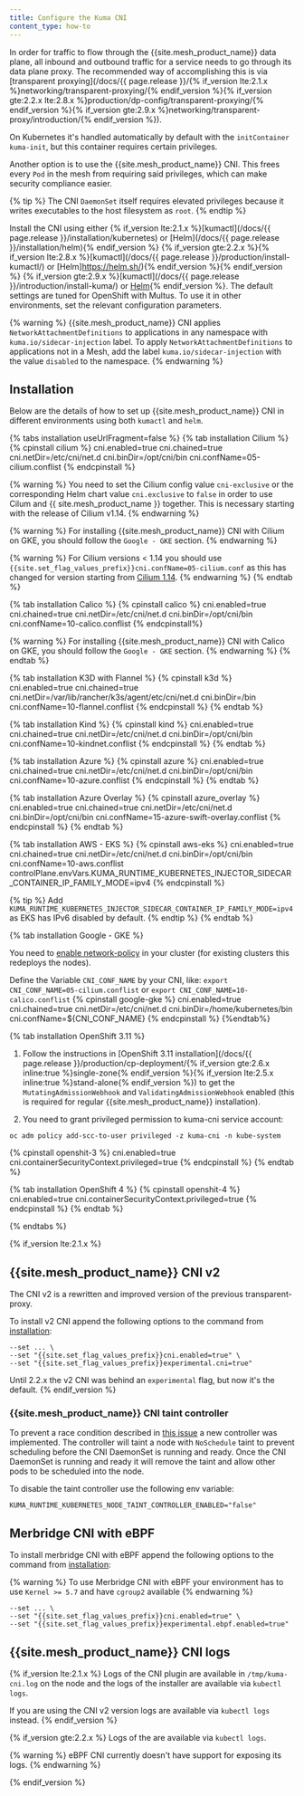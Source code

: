 ```yaml
---
title: Configure the Kuma CNI
content_type: how-to
---
```


In order for traffic to flow through the {{site.mesh_product_name}} data plane, all inbound and
outbound traffic for a service needs to go through its data plane proxy.
The recommended way of accomplishing this is via [transparent proxying](/docs/{{ page.release }}/{% if_version lte:2.1.x %}networking/transparent-proxying/{% endif_version %}{% if_version gte:2.2.x lte:2.8.x %}production/dp-config/transparent-proxying/{% endif_version %}{% if_version gte:2.9.x %}networking/transparent-proxy/introduction/{% endif_version %}).

On Kubernetes it's handled automatically by default with the
`initContainer` `kuma-init`, but this container requires certain privileges.

Another option is to use the {{site.mesh_product_name}} CNI. This frees every
`Pod` in the mesh from requiring said privileges, which can make security compliance easier.

{% tip %}
The CNI `DaemonSet` itself requires elevated privileges because it
writes executables to the host filesystem as `root`.
{% endtip %}

Install the CNI using either
{% if_version lte:2.1.x %}[kumactl](/docs/{{ page.release }}/installation/kubernetes) or [Helm](/docs/{{ page.release }}/installation/helm){% endif_version %}
{% if_version gte:2.2.x %}{% if_version lte:2.8.x %}[kumactl](/docs/{{ page.release }}/production/install-kumactl/) or [Helm]https://helm.sh/){% endif_version %}{% endif_version %}
{% if_version gte:2.9.x %}[kumactl](/docs/{{ page.release }}/introduction/install-kuma/) or [Helm](https://helm.sh/){% endif_version %}.
The default settings are tuned for OpenShift with Multus.
To use it in other environments, set the relevant configuration parameters.

{% warning %}
{{site.mesh_product_name}} CNI applies `NetworkAttachmentDefinitions` to applications in any namespace with `kuma.io/sidecar-injection` label.
To apply `NetworkAttachmentDefinitions` to applications not in a Mesh, add the label `kuma.io/sidecar-injection` with the value `disabled` to the namespace.
{% endwarning %}

## Installation

Below are the details of how to set up {{site.mesh_product_name}} CNI in different environments using both `kumactl` and `helm`.

{% tabs installation useUrlFragment=false %}
{% tab installation Cilium %}
{% cpinstall cilium %}
cni.enabled=true
cni.chained=true
cni.netDir=/etc/cni/net.d
cni.binDir=/opt/cni/bin
cni.confName=05-cilium.conflist
{% endcpinstall %}

{% warning %}
You need to set the Cilium config value `cni-exclusive`
or the corresponding Helm chart value `cni.exclusive` to `false`
in order to use Cilum and {{ site.mesh_product_name }} together.
This is necessary starting with the release of Cilium v1.14.
{% endwarning %}

{% warning %}
For installing {{site.mesh_product_name}} CNI with Cilium on GKE, you should follow the `Google - GKE` section.
{% endwarning %}

{% warning %}
For Cilium versions < 1.14 you should use `{{site.set_flag_values_prefix}}cni.confName=05-cilium.conf` as this has changed
for version starting from [Cilium 1.14](https://docs.cilium.io/en/v1.14/operations/upgrade/#id2).
{% endwarning %}
{% endtab %}

{% tab installation Calico %}
{% cpinstall calico %}
cni.enabled=true
cni.chained=true
cni.netDir=/etc/cni/net.d
cni.binDir=/opt/cni/bin
cni.confName=10-calico.conflist
{% endcpinstall%}

{% warning %}
For installing {{site.mesh_product_name}} CNI with Calico on GKE, you should follow the `Google - GKE` section.
{% endwarning %}
{% endtab %}

{% tab installation K3D with Flannel %}
{% cpinstall k3d %}
cni.enabled=true
cni.chained=true
cni.netDir=/var/lib/rancher/k3s/agent/etc/cni/net.d
cni.binDir=/bin
cni.confName=10-flannel.conflist
{% endcpinstall %}
{% endtab %}

{% tab installation Kind %}
{% cpinstall kind %}
cni.enabled=true
cni.chained=true
cni.netDir=/etc/cni/net.d
cni.binDir=/opt/cni/bin
cni.confName=10-kindnet.conflist
{% endcpinstall %}
{% endtab %}

{% tab installation Azure %}
{% cpinstall azure %}
cni.enabled=true
cni.chained=true
cni.netDir=/etc/cni/net.d
cni.binDir=/opt/cni/bin
cni.confName=10-azure.conflist
{% endcpinstall %}
{% endtab %}

{% tab installation Azure Overlay %}
{% cpinstall azure_overlay %}
cni.enabled=true
cni.chained=true
cni.netDir=/etc/cni/net.d
cni.binDir=/opt/cni/bin
cni.confName=15-azure-swift-overlay.conflist
{% endcpinstall %}
{% endtab %}

{% tab installation AWS - EKS %}
{% cpinstall aws-eks %}
cni.enabled=true
cni.chained=true
cni.netDir=/etc/cni/net.d
cni.binDir=/opt/cni/bin
cni.confName=10-aws.conflist
controlPlane.envVars.KUMA_RUNTIME_KUBERNETES_INJECTOR_SIDECAR_CONTAINER_IP_FAMILY_MODE=ipv4
{% endcpinstall %}

{% tip %}
Add `KUMA_RUNTIME_KUBERNETES_INJECTOR_SIDECAR_CONTAINER_IP_FAMILY_MODE=ipv4` as EKS has IPv6 disabled by default.
{% endtip %}
{% endtab %}

{% tab installation Google - GKE %}

You need to [enable network-policy](https://cloud.google.com/kubernetes-engine/docs/how-to/network-policy) in your cluster (for existing clusters this redeploys the nodes).

Define the Variable `CNI_CONF_NAME` by your CNI, like: `export CNI_CONF_NAME=05-cilium.conflist` or `export CNI_CONF_NAME=10-calico.conflist`
{% cpinstall google-gke %}
cni.enabled=true
cni.chained=true
cni.netDir=/etc/cni/net.d
cni.binDir=/home/kubernetes/bin
cni.confName=${CNI_CONF_NAME}
{% endcpinstall %}
{%endtab%}

{% tab installation OpenShift 3.11 %}

1. Follow the instructions in [OpenShift 3.11 installation](/docs/{{ page.release }}/production/cp-deployment/{% if_version gte:2.6.x inline:true %}single-zone{% endif_version %}{% if_version lte:2.5.x inline:true %}stand-alone{% endif_version %})
   to get the `MutatingAdmissionWebhook` and `ValidatingAdmissionWebhook` enabled (this is required for regular {{site.mesh_product_name}} installation).

2. You need to grant privileged permission to kuma-cni service account:

```shell
oc adm policy add-scc-to-user privileged -z kuma-cni -n kube-system
```

{% cpinstall openshit-3 %}
cni.enabled=true
cni.containerSecurityContext.privileged=true
{% endcpinstall %}
{% endtab %}

{% tab installation OpenShift 4 %}
{% cpinstall openshit-4 %}
cni.enabled=true
cni.containerSecurityContext.privileged=true
{% endcpinstall %}
{% endtab %}

{% endtabs %}

{% if_version lte:2.1.x %}

## {{site.mesh_product_name}} CNI v2

The CNI v2 is a rewritten and improved version of the previous transparent-proxy.

To install v2 CNI append the following options to the command from [installation](#installation):

```
--set ... \
--set "{{site.set_flag_values_prefix}}cni.enabled=true" \
--set "{{site.set_flag_values_prefix}}experimental.cni=true"
```

Until 2.2.x the v2 CNI was behind an `experimental` flag, but now it's the default.
{% endif_version %}

### {{site.mesh_product_name}} CNI taint controller

To prevent a race condition described in [this issue](https://github.com/kumahq/kuma/issues/4560) a new controller was implemented.
The controller will taint a node with `NoSchedule` taint to prevent scheduling before the CNI DaemonSet is running and ready.
Once the CNI DaemonSet is running and ready it will remove the taint and allow other pods to be scheduled into the node.

To disable the taint controller use the following env variable:

```
KUMA_RUNTIME_KUBERNETES_NODE_TAINT_CONTROLLER_ENABLED="false"
```

## Merbridge CNI with eBPF

To install merbridge CNI with eBPF append the following options to the command from [installation](#installation):

{% warning %}
To use Merbridge CNI with eBPF your environment has to use `Kernel >= 5.7`
and have `cgroup2` available
{% endwarning %}

```
--set ... \
--set "{{site.set_flag_values_prefix}}cni.enabled=true" \
--set "{{site.set_flag_values_prefix}}experimental.ebpf.enabled=true"
```

## {{site.mesh_product_name}} CNI logs

{% if_version lte:2.1.x %}
Logs of the CNI plugin are available in `/tmp/kuma-cni.log` on the node and the logs of the installer are available via `kubectl logs`.

If you are using the CNI v2 version logs are available via `kubectl logs` instead.
{% endif_version %}

{% if_version gte:2.2.x %}
Logs of the are available via `kubectl logs`.

{% warning %}
eBPF CNI currently doesn't have support for exposing its logs.
{% endwarning %}

{% endif_version %}
